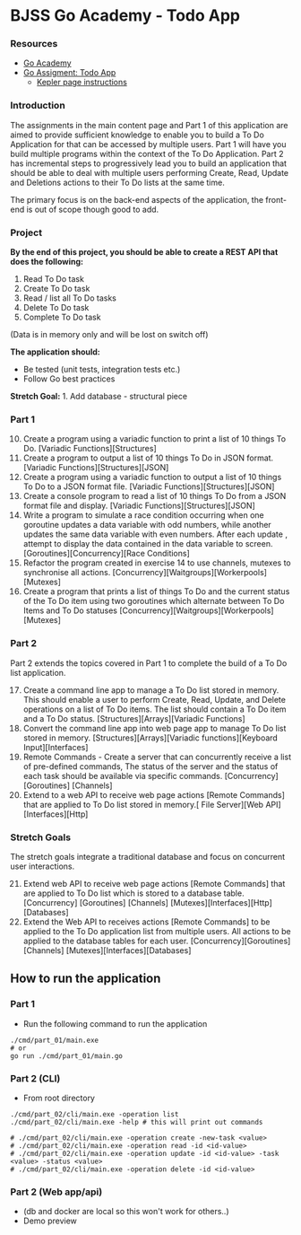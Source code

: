 # BJSS Go Academy - Todo App



### Resources
- [Go Academy](https://bjss.learnamp.com/en/learnlists/golang-academy)
- [Go Assigment: Todo App](https://bjss.learnamp.com/en/learnlists/golang-academy/items/sign-in-to-your-account-1be8a0da-f02e-416b-a8b1-2583c16905b3)
  - [Kepler page instructions](https://kepler.bjss.com/pages/viewpage.action?spaceKey=ACCPA&title=To+Do+Application)

### Introduction
The assignments in the main content page and Part 1 of this application are aimed to provide sufficient knowledge to enable you to build a To Do Application for that can be accessed by multiple users. Part 1 will have you build multiple programs within the context of the To Do Application. Part 2 has incremental steps to progressively lead you to build an application that should be able to deal with multiple users performing Create, Read, Update and Deletions actions to their To Do lists at the same time.

The primary focus is on the back-end aspects of the application, the front-end is out of scope though good to add.

### Project
**By the end of this project, you should be able to create a REST API that does the following:**
   1. Read To Do task
   2. Create To Do task
   3. Read / list all To Do tasks
   4. Delete To Do task
   5. Complete To Do task

(Data is in memory only and will be lost on switch off)

**The application should:**

- Be tested (unit tests, integration tests etc.)
- Follow Go best practices

**Stretch Goal:**
    1. Add database - structural piece

### Part 1
10. Create a program using a variadic function to print a list of 10 things To Do. [Variadic Functions][Structures]
11. Create a program to output a list of 10 things To Do in JSON format. [Variadic Functions][Structures][JSON]
12. Create a program using a variadic function to output a list of 10 things To Do to a JSON format file. [Variadic Functions][Structures][JSON]
13. Create a console program to read a list of 10 things To Do from a JSON format file and display. [Variadic Functions][Structures][JSON]
14. Write a program to simulate a race condition occurring when one goroutine updates a data variable with odd numbers, while another updates the same data variable with even numbers. After each update , attempt to display the data contained in the data variable to screen. [Goroutines][Concurrency][Race Conditions]
15. Refactor the program created in exercise 14 to use channels, mutexes to synchronise all actions. [Concurrency][Waitgroups][Workerpools][Mutexes]
16. Create a program that prints a list of things To Do and the current status of the To Do item using two goroutines which alternate between To Do Items and To Do statuses [Concurrency][Waitgroups][Workerpools][Mutexes]

### Part 2
Part 2 extends the topics covered in Part 1 to complete the build of a To Do list application.

17. Create a command line app to manage a To Do list stored in memory. This should enable a user to perform Create, Read, Update, and Delete operations on a list of To Do items. The list should contain a To Do item and a To Do status. [Structures][Arrays][Variadic Functions]
18. Convert the command line app into web page app to manage To Do list stored in memory. [Structures][Arrays][Variadic functions][Keyboard Input][Interfaces]
19. Remote Commands - Create a server that can concurrently receive a list of pre-defined commands, The status of the server and the status of each task should be available via specific commands. [Concurrency][Goroutines] [Channels]
20. Extend to a web API to receive web page actions [Remote Commands] that are applied to To Do list stored in memory.[ File Server][Web API][Interfaces][Http]

### Stretch Goals
The stretch goals integrate a traditional database and focus on concurrent user interactions.

21. Extend web API to receive web page actions [Remote Commands] that are applied to To Do list which is stored to a database table. [Concurrency] [Goroutines] [Channels] [Mutexes][Interfaces][Http][Databases]
22. Extend the Web API to receives actions [Remote Commands] to be applied to the To Do application list from multiple users. All actions to be applied to the database tables for each user. [Concurrency][Goroutines][Channels] [Mutexes][Interfaces][Databases]


## How to run the application
### Part 1
- Run the following command to run the application
```shell
./cmd/part_01/main.exe
# or
go run ./cmd/part_01/main.go
```

### Part 2 (CLI)
- From root directory
```shell
./cmd/part_02/cli/main.exe -operation list
./cmd/part_02/cli/main.exe -help # this will print out commands

# ./cmd/part_02/cli/main.exe -operation create -new-task <value>
# ./cmd/part_02/cli/main.exe -operation read -id <id-value>
# ./cmd/part_02/cli/main.exe -operation update -id <id-value> -task <value> -status <value>
# ./cmd/part_02/cli/main.exe -operation delete -id <id-value>
```

### Part 2 (Web app/api)
- (db and docker are local so this won't work for others..)
- Demo preview

